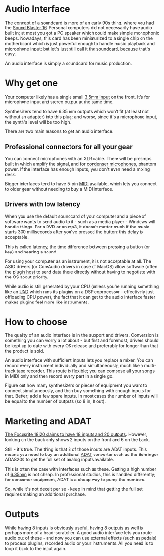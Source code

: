 # Audio Interface

The concept of a soundcard is more of an early 90s thing, where you had the [Sound Blaster 16](https://en.wikipedia.org/wiki/Sound_Blaster_16). Personal computers
did not necessarily have audio built in; at most you got a PC speaker which could make simple monophonic beeps. Nowadays, this card has been miniaturized to a single 
chip on the motherboard which is just powerful enough to handle music playback and microphone input; but let's just still call it the soundcard, because that's easy.

An audio interface is simply a soundcard for music production.

# Why get one

Your computer likely has a single small [3.5mm input](Audio-inputs-outputs.md) on the front. It's for microphone input and stereo output at the same time.

Synthesizers tend to have 6.35 mm outputs which won't fit (at least not without an adapter) into this plug; and worse, since it's a microphone input, the synth's level
will be too high. 

There are two main reasons to get an audio interface.

## Professional connectors for all your gear

You can connect microphones with an XLR cable. There will be preamps built in which amplify the signal, and for 
[condenser microphones](https://en.wikipedia.org/wiki/Microphone), phantom power. If the interface has enough inputs, you don't even need a mixing desk.

Bigger interfaces tend to have 5-pin [MIDI](MIDI.md) available, which lets you connect to older gear without needing to buy a MIDI interface.

## Drivers with low latency

When you use the default soundcard of your computer and a piece of software wants to send audio to it - such as a media player - Windows will handle things. For a 
DVD or an mp3, it doesn't matter much if the music starts 300 milliseconds after you've pressed the button; this delay is acceptable.

This is called latency; the time difference between pressing a button (or key) and hearing a sound.

For using your computer as an instrument, it is not acceptable at all. The ASIO drivers (or CoreAudio drivers in case of MacOS) allow software (often the [plugin host](Plugin-Host.md) 
to send data there directly without having to negotiate with the OS about priority.

While audio is still generated by your CPU (unless you're running something like an [UAD](https://www.uaudio.com/uad-accelerators.html) which runs its plugins 
on a DSP coprocessor - effectively just offloading CPU power), the fact that it can get to the audio interface faster makes plugins feel more like instruments.

# How to choose

The quality of an audio interface is in the support and drivers. Conversion is something you can worry a lot about - but first and foremost, drivers should be kept up 
to date with every OS release and preferably for longer than that the product is sold.

An audio interface with sufficient inputs lets you replace a mixer. You can record every instrument individually and simultaneously, much like a
multi-track tape recorder. This route is flexible; you can compose all your songs in MIDI only and then record every part in a single go.

Figure out how many synthesizers or pieces of equipment you want to connect simultaneously, and then buy something with enough inputs for that. Better; add a few spare inputs.
In most cases the number of inputs will be equal to the number of outputs (so 8 in, 8 out).

# Marketing and ADAT 

[The Focusrite 18i20 claims to have 18 inputs and 20 outputs](https://focusrite.com/products/scarlett-18i20). However, looking on the back only shows 2 inputs 
on the front and 6 on the back.

Still - it's true. The thing is that 8 of those inputs are ADAT inputs. This means you need to buy an additional [ADAT](Audio-inputs-outputs.md) converter such as the Behringer ADA8200 to 
get the full set of analog inputs available.

This is often the case with interfaces such as these. Getting a high number of [6.35mm](Audio-inputs-outputs.md) is not cheap. In professional studios, this is handled 
differently; for consumer equipment, ADAT is a cheap way to pump the numbers.

So, while it's not deceit per se - keep in mind that getting the full set requires making an additional purchase.

# Outputs

While having 8 inputs is obviously useful, having 8 outputs as well is perhaps more of a head-scratcher. A good audio interface lets you route audio out of these - 
and now you can use external effects (such as pedals) to process plugins, recorded audio or your instruments. All you need is to loop it back to the input again.
